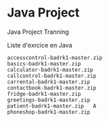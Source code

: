 # Java Project
Java Project Tranning 

Liste d'exrcice en Java 

	accesscontrol-badrk1-master.zip	
	basics-badrk1-master.zip	
	calculator-badrk1-master.zip	
	callcontrol-badrk1-master.zip	
	carrental-badrk1-master.zip	
	contactbook-badrk1-master.zip	
	fridge-badrk1-master.zip	
	greetings-badrk1-master.zip	
	patient-badrk1-master.zip	A
	phoneshop-badrk1-master.zip
